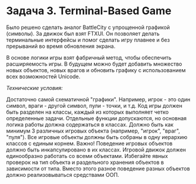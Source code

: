 # Задача 3. Terminal-Based Game
Было решено сделать аналог BattleCity с упрощенной графикой (символы). За движок был взят FTXUI. Он позволяет делать терминальные интерфейсы и помог сделать игру плавнее и без прерываний во время обновления экрана.

В основе логики игры взят фабричный метод, чтобы обеспечить расширяемость игры. В будущем можно будет добавить множество новых объектов, новых врагов и обновить графику с использованием всех возможностей Unicode.

*Технические условия:*

Достаточно самой схематичной "графики". Например, игрок - это один символ, враги - другой символ, пули - точки, и т.д.
Код игры должен быть разделен на классы, каждый из которых выполняет четко определенные задачи. Отдельные функции допускаются, но основная логика работы должна содержаться в классах.
Должно быть как минимум 3 различных игровых объекта (например, "игрок", "враг", "пуля").
Все игровые объекты должны быть собраны в одну иерархию классов с единым корнем.
Важно! Поведение игровых объектов должно быть инкапсулировано в их классах. Игровой движок должен единообразно работать со всеми объектами. Избегайте явных проверок на тип объекта и раздельного хранения объектов в зависимости от типа. Вместо этого разное поведение разных объектов должно реализовываться средствами ООП.
